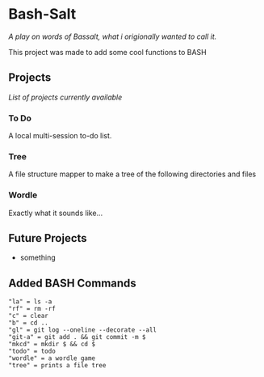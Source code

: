 # Bash-Salt

_A play on words of Bassalt, what i origionally wanted to call it._

This project was made to add some cool functions to BASH

## Projects

_List of projects currently available_

### To Do

A local multi-session to-do list.

### Tree

A file structure mapper to make a tree of the following directories and files

### Wordle

Exactly what it sounds like...

## Future Projects

- something

## Added BASH Commands

    "la" = ls -a
    "rf" = rm -rf
    "c" = clear
    "b" = cd ..
    "gl" = git log --oneline --decorate --all
    "git-a" = git add . && git commit -m $
    "mkcd" = mkdir $ && cd $
    "todo" = todo
    "wordle" = a wordle game
    "tree" = prints a file tree
